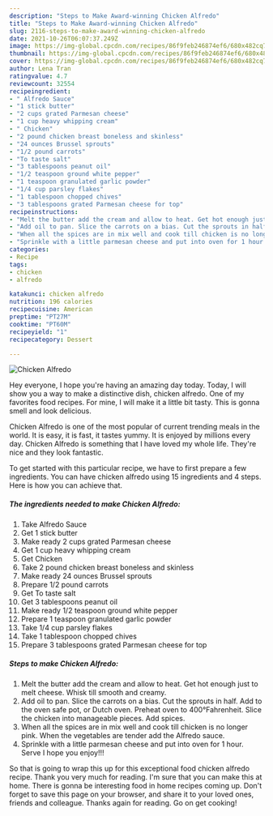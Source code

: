 ```yaml
---
description: "Steps to Make Award-winning Chicken Alfredo"
title: "Steps to Make Award-winning Chicken Alfredo"
slug: 2116-steps-to-make-award-winning-chicken-alfredo
date: 2021-10-26T06:07:37.249Z
image: https://img-global.cpcdn.com/recipes/86f9feb246874ef6/680x482cq70/chicken-alfredo-recipe-main-photo.jpg
thumbnail: https://img-global.cpcdn.com/recipes/86f9feb246874ef6/680x482cq70/chicken-alfredo-recipe-main-photo.jpg
cover: https://img-global.cpcdn.com/recipes/86f9feb246874ef6/680x482cq70/chicken-alfredo-recipe-main-photo.jpg
author: Lena Tran
ratingvalue: 4.7
reviewcount: 32554
recipeingredient:
- " Alfredo Sauce"
- "1 stick butter"
- "2 cups grated Parmesan cheese"
- "1 cup heavy whipping cream"
- " Chicken"
- "2 pound chicken breast boneless and skinless"
- "24 ounces Brussel sprouts"
- "1/2 pound carrots"
- "To taste salt"
- "3 tablespoons peanut oil"
- "1/2 teaspoon ground white pepper"
- "1 teaspoon granulated garlic powder"
- "1/4 cup parsley flakes"
- "1 tablespoon chopped chives"
- "3 tablespoons grated Parmesan cheese for top"
recipeinstructions:
- "Melt the butter add the cream and allow to heat. Get hot enough just to melt cheese. Whisk till smooth and creamy."
- "Add oil to pan. Slice the carrots on a bias. Cut the sprouts in half. Add to the oven safe pot, or Dutch oven. Preheat oven to 400°Fahrenheit. Slice the chicken into manageable pieces. Add spices."
- "When all the spices are in mix well and cook till chicken is no longer pink. When the vegetables are tender add the Alfredo sauce."
- "Sprinkle with a little parmesan cheese and put into oven for 1 hour. Serve I hope you enjoy!!!"
categories:
- Recipe
tags:
- chicken
- alfredo

katakunci: chicken alfredo 
nutrition: 196 calories
recipecuisine: American
preptime: "PT27M"
cooktime: "PT60M"
recipeyield: "1"
recipecategory: Dessert

---
```



![Chicken Alfredo](https://img-global.cpcdn.com/recipes/86f9feb246874ef6/680x482cq70/chicken-alfredo-recipe-main-photo.jpg)

Hey everyone, I hope you're having an amazing day today. Today, I will show you a way to make a distinctive dish, chicken alfredo. One of my favorites food recipes. For mine, I will make it a little bit tasty. This is gonna smell and look delicious.



Chicken Alfredo is one of the most popular of current trending meals in the world. It is easy, it is fast, it tastes yummy. It is enjoyed by millions every day. Chicken Alfredo is something that I have loved my whole life. They're nice and they look fantastic.


To get started with this particular recipe, we have to first prepare a few ingredients. You can have chicken alfredo using 15 ingredients and 4 steps. Here is how you can achieve that.

<!--inarticleads1-->

##### The ingredients needed to make Chicken Alfredo:

1. Take  Alfredo Sauce
1. Get 1 stick butter
1. Make ready 2 cups grated Parmesan cheese
1. Get 1 cup heavy whipping cream
1. Get  Chicken
1. Take 2 pound chicken breast boneless and skinless
1. Make ready 24 ounces Brussel sprouts
1. Prepare 1/2 pound carrots
1. Get To taste salt
1. Get 3 tablespoons peanut oil
1. Make ready 1/2 teaspoon ground white pepper
1. Prepare 1 teaspoon granulated garlic powder
1. Take 1/4 cup parsley flakes
1. Take 1 tablespoon chopped chives
1. Prepare 3 tablespoons grated Parmesan cheese for top




<!--inarticleads2-->

##### Steps to make Chicken Alfredo:

1. Melt the butter add the cream and allow to heat. Get hot enough just to melt cheese. Whisk till smooth and creamy.
1. Add oil to pan. Slice the carrots on a bias. Cut the sprouts in half. Add to the oven safe pot, or Dutch oven. Preheat oven to 400°Fahrenheit. Slice the chicken into manageable pieces. Add spices.
1. When all the spices are in mix well and cook till chicken is no longer pink. When the vegetables are tender add the Alfredo sauce.
1. Sprinkle with a little parmesan cheese and put into oven for 1 hour. Serve I hope you enjoy!!!




So that is going to wrap this up for this exceptional food chicken alfredo recipe. Thank you very much for reading. I'm sure that you can make this at home. There is gonna be interesting food in home recipes coming up. Don't forget to save this page on your browser, and share it to your loved ones, friends and colleague. Thanks again for reading. Go on get cooking!
